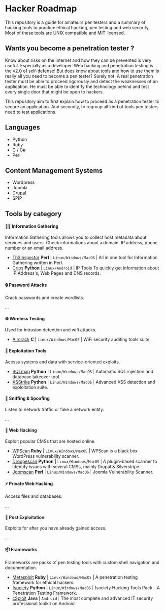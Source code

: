 # Hacker Roadmap

This repository is a guide for amateurs pen testers and a summary of hacking tools to practice ethical hacking, pen testing and web security. Most of these tools are UNIX compatible and MIT licensed.

## Wants you become a penetration tester ?

Know about risks on the internet and how they can be prevented is very useful. Especially as a developer. Web hacking and penetration testing is the v2.0 of self-defense! But does know about tools and how to use them is really all you need to become a pen tester? Surely not. A real penetration tester must be able to proceed rigorously and detect the weaknesses of an application. He must be able to identify the technology behind and test every single door that might be open to hackers.

This repository aim to first explain how to proceed as a penetration tester to secure an application. And secondly, to regroup all kind of tools pen testers need to test applications.

## Languages

- Python
- Ruby
- C / C#
- Perl

## Content Management Systems

- Wordpress
- Joomla
- Drupal
- SPIP

## Tools by category

#### :male_detective: Information Gathering

Information Gathering tools allows you to collect host metadata about services and users. Check informations about a domain, IP address, phone number or an email address.

- [Th3inspector](https://github.com/Moham3dRiahi/Th3inspector) **Perl** | `Linux/Windows/MacOS` | All in one tool for Information Gathering written in Perl.
- [Crips](https://github.com/Manisso/Crips) **Python** | `Linux/Android` | IP Tools To quickly get information about IP Address's, Web Pages and DNS records.

#### :lock: Password Attacks

Crack passwords and create wordlists.

...

#### :globe_with_meridians: Wireless Testing

Used for intrusion detection and wifi attacks.

- [Aircrack](https://github.com/aircrack-ng/aircrack-ng) **C** | `Linux/Windows/MacOS` | WiFi security auditing tools suite.

#### :wrench: Exploitation Tools

Acesss systems and data with service-oriented exploits.

- [SQLmap](https://github.com/sqlmapproject/sqlmap) **Python** | `Linux/Windows/MacOS` | Automatic SQL injection and database takeover tool.
- [XSStrike](https://github.com/UltimateHackers/XSStrike) **Python** | `Linux/Windows/MacOS` | Advanced XSS detection and exploitation suite.

#### :busts_in_silhouette: Sniffing & Spoofing

Listen to network traffic or fake a network entity.

...

#### :rocket: Web Hacking

Exploit popular CMSs that are hosted online.

- [WPScan](https://github.com/wpscanteam/wpscan) **Ruby** | `Linux/Windows/MacOS` | WPScan is a black box WordPress vulnerability scanner.
- [Droopescan](https://github.com/droope/droopescan) **Python** | `Linux/Windows/MacOS` | A plugin-based scanner to identify issues with several CMSs, mainly Drupal & Silverstripe.
- [Joomscan](https://github.com/rezasp/joomscan) **Perl** | `Linux/Windows/MacOS` | Joomla Vulnerability Scanner.

#### :zap: Private Web Hacking

Access files and databases.

...

#### :tada: Post Exploitation

Exploits for after you have already gained access.

...

#### :package: Frameworks

Frameworks are packs of pen testing tools with custom shell navigation and documentation.

- [Metasploit](https://github.com/rapid7/metasploit-framework) **Ruby** | `Linux/Windows/MacOS` | A penetration testing framework for ethical hackers.
- [fsociety](https://github.com/Manisso/fsociety) **Python** | `Linux/Windows/MacOS` | fsociety Hacking Tools Pack – A Penetration Testing Framework.
- [cSploit](https://github.com/cSploit/android) **Java** | `Android` | The most complete and advanced IT security professional toolkit on Android.
